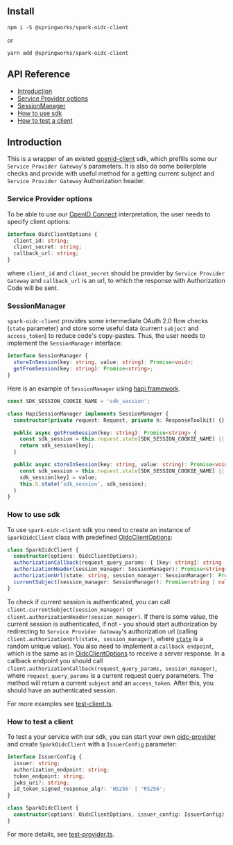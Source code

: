 ## Install

```
npm i -S @springworks/spark-oidc-client
```
or
```
yarn add @springworks/spark-oidc-client
```

## API Reference
* [Introduction](#introduction)
* [Service Provider options](#oidc-client-options )
* [SessionManager](#session-manager)
* [How to use sdk](#spark-oidc-client)
* [How to test a client](#test-with-spark-oidc-client)


## Introduction

This is a wrapper of an existed [openid-client](https://www.npmjs.com/package/openid-client) sdk, which prefills some our `Service Provider Gateway`'s parameters.
It is also do some boilerplate checks and provide with useful method for a getting current subject and `Service Provider Gateway` Authorization header.

### Service Provider options

To be able to use our [OpenID Connect](https://openid.net/connect/) interpretation, the user needs to specify client options:
```typescript
interface OidcClientOptions {
  client_id: string;
  client_secret: string;
  callback_url: string;
}
```

where `client_id` and `client_secret` should be provider by `Service Provider Gateway` and `callback_url` is an url, to which the response with Authorization Code will be sent.

### SessionManager

`spark-oidc-client` provides some intermediate OAuth 2.0 flow checks (`state` parameter) and store some useful data (current `subject` and `access_token`) to reduce code's copy-pastes.
Thus, the user needs to implement the `SessionManager` interface:

```typescript
interface SessionManager {
  storeInSession(key: string, value: string): Promise<void>;
  getFromSession(key: string): Promise<string>;
}
```

Here is an example of `SessionManager` using [hapi framework](https://hapijs.com/).

```typescript
const SDK_SESSION_COOKIE_NAME = 'sdk_session';

class HapiSessionManager implements SessionManager {
  constructor(private request: Request, private h: ResponseToolkit) {}

  public async getFromSession(key: string): Promise<string> {
    const sdk_session = this.request.state[SDK_SESSION_COOKIE_NAME] || {};
    return sdk_session[key];
  }

  public async storeInSession(key: string, value: string): Promise<void> {
    const sdk_session = this.request.state[SDK_SESSION_COOKIE_NAME] || {};
    sdk_session[key] = value;
    this.h.state('sdk_session', sdk_session);
  }
}
```

### How to use sdk

To use `spark-oidc-client` sdk you need to create an instance of `SparkOidcClient` class with predefined [OidcClientOptions](#oidc_client_options):
```typescript
class SparkOidcClient {
  constructor(options: OidcClientOptions);
  authorizationCallback(request_query_params: { [key: string]: string | string[] }, session_manager: SessionManager): Promise<{ subject: string; access_token: string }>;
  authorizationHeader(session_manager: SessionManager): Promise<string>;
  authorizationUrl(state: string, session_manager: SessionManager): Promise<string>;
  currentSubject(session_manager: SessionManager): Promise<string | null>;
}
```

To check if current session is authenticated, you can call `client.currentSubject(session_manager)` or `client.authorizationHeader(session_manager)`.
If there is some value, the current session is authenticated, if not - you should start authorization by redirecting to `Service Provider Gateway`'s authorization url
(calling `client.authorizationUrl(state, session_manager)`, where [`state`](https://openid.net/specs/openid-connect-core-1_0.html#AuthRequest) is a random unique value).
You also need to implement a `callback endpoint`, which is the same as in [OidcClientOptions](#oidc_client_options) to receive a server response. 
In a callback endpoint you should call `client.authorizationCallback(request_query_params, session_manager)`, where `request_query_params` is a current request query parameters. 
The method will return a current `subject` and an `access_token`. After this, you should have an authenticated session.

For more examples see [test-client.ts](./test/test-client.ts).

### How to test a client

To test a your service with our sdk, you can start your own [oidc-provider](https://www.npmjs.com/package/oidc-provider) and create `SparkOidcClient` with a `IssuerConfig` parameter:

```typescript
interface IssuerConfig {
  issuer: string;
  authorization_endpoint: string;
  token_endpoint: string;
  jwks_uri?: string;
  id_token_signed_response_alg?: 'HS256' | 'RS256';
}

class SparkOidcClient {
  constructor(options: OidcClientOptions, issuer_config: IssuerConfig);
}
```

For more details, see [test-provider.ts](./test/test-provider.ts).
